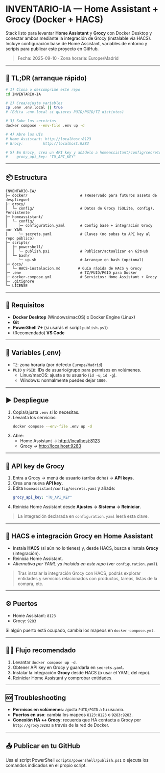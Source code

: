 # INVENTARIO-IA — Home Assistant + Grocy (Docker + HACS)

Stack listo para levantar **Home Assistant** y **Grocy** con Docker Desktop y conectar ambos mediante la integración de Grocy (instalable vía HACS).  
Incluye configuración base de Home Assistant, variables de entorno y scripts para publicar este proyecto en GitHub.

> Fecha: 2025-09-10 · Zona horaria: Europe/Madrid

---

## 🚀 TL;DR (arranque rápido)

```bash
# 1) Clona o descomprime este repo
cd INVENTARIO-IA

# 2) Crea/ajusta variables
cp .env .env.local || true
# (Edita .env.local si quieres PUID/PGID/TZ distintos)

# 3) Sube los servicios
docker compose --env-file .env up -d

# 4) Abre las UIs
# Home Assistant: http://localhost:8123
# Grocy:         http://localhost:9283

# 5) En Grocy, crea un API key y añádelo a homeassistant/config/secrets.yaml
#    grocy_api_key: "TU_API_KEY"
```

---

## 📦 Estructura

```text
INVENTARIO-IA/
├─ docker/                        # (Reservado para futuros assets de despliegue)
├─ grocy/
│  └─ config/                     # Datos de Grocy (SQLite, config). Persistente
├─ homeassistant/
│  └─ config/
│     ├─ configuration.yaml       # Config base + integración Grocy por YAML
│     └─ secrets.yaml             # Claves (no subas tu API key al repo público)
├─ scripts/
│  ├─ powershell/
│  │  └─ publish.ps1              # Publicar/actualizar en GitHub
│  └─ bash/
│     └─ up.sh                    # Arranque en bash (opcional)
├─ docs/
│  └─ HACS-instalacion.md        # Guía rápida de HACS y Grocy
├─ .env                           # TZ/PUID/PGID para Docker
├─ docker-compose.yml             # Servicios: Home Assistant + Grocy
├─ .gitignore
└─ LICENSE
```

---

## 🔧 Requisitos

- **Docker Desktop** (Windows/macOS) o Docker Engine (Linux)
- **Git**
- **PowerShell 7+** (si usarás el script `publish.ps1`)
- (Recomendado) **VS Code**

---

## 🧰 Variables (.env)

- `TZ`: zona horaria (por defecto `Europe/Madrid`)
- `PUID` y `PGID`: IDs de usuario/grupo para permisos en volúmenes.
  - Linux/macOS: ajusta a tu usuario (`id -u`, `id -g`).
  - Windows: normalmente puedes dejar `1000`.

---

## ▶️ Despliegue

1. Copia/ajusta `.env` si lo necesitas.
2. Levanta los servicios:
   ```bash
   docker compose --env-file .env up -d
   ```
3. Abre:
   - Home Assistant → <http://localhost:8123>
   - Grocy → <http://localhost:9283>

---

## 🔐 API key de Grocy

1. Entra a Grocy → menú de usuario (arriba dcha) → **API keys**.
2. Crea una nueva **API key**.
3. Edita `homeassistant/config/secrets.yaml` y añade:
   ```yaml
   grocy_api_key: "TU_API_KEY"
   ```
4. Reinicia Home Assistant desde **Ajustes → Sistema → Reiniciar**.

> La integración declarada en `configuration.yaml` leerá esta clave.

---

## 🧩 HACS e integración Grocy en Home Assistant

- Instala **HACS** (si aún no lo tienes) y, desde HACS, busca e instala **Grocy** (integración).
- Reinicia Home Assistant.
- *Alternativa por YAML ya incluida en este repo* (ver `configuration.yaml`).

> Tras instalar la integración Grocy con HACS, podrás explorar entidades y servicios
> relacionados con productos, tareas, listas de la compra, etc.

---

## ⚙️ Puertos

- Home Assistant: `8123`
- Grocy: `9283`

Si algún puerto está ocupado, cambia los mapeos en `docker-compose.yml`.

---

## 🧑‍💻 Flujo recomendado

1. Levantar `docker compose up -d`.
2. Obtener API key en Grocy y guardarla en `secrets.yaml`.
3. Instalar la integración **Grocy** desde HACS (o usar el YAML del repo).
4. Reiniciar Home Assistant y comprobar entidades.

---

## 🆘 Troubleshooting

- **Permisos en volúmenes**: ajusta `PUID/PGID` a tu usuario.
- **Puertos en uso**: cambia los mapeos `8123:8123` o `9283:9283`.
- **Conexión HA ↔ Grocy**: recuerda que HA contacta a Grocy por `http://grocy:9283` a través de la red de Docker.

---

## 📤 Publicar en tu GitHub

Usa el script PowerShell `scripts/powershell/publish.ps1` o ejecuta los comandos indicados en el propio script.
